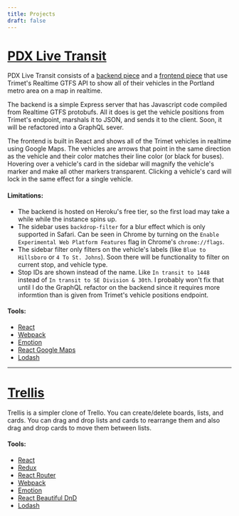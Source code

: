 ```yaml
---
title: Projects
draft: false
---
```


# [PDX Live Transit](https://hooskers.github.io/pdx-live-transit)
PDX Live Transit consists of a [backend piece](https://github.com/hooskers/pdx-live-transit-server) and a [frontend piece](https://github.com/hooskers/pdx-live-transit) that use Trimet's Realtime GTFS API to show all of their vehicles in the Portland metro area on a map in realtime.

The backend is a simple Express server that has Javascript code compiled from Realtime GTFS protobufs. All it does is get the vehicle positions from Trimet's endpoint, marshals it to JSON, and sends it to the client. Soon, it will be refactored into a GraphQL sever.

The frontend is built in React and shows all of the Trimet vehicles in realtime using Google Maps. The vehicles are arrows that point in the same direction as the vehicle and their color matches their line color (or black for buses).
Hovering over a vehicle's card in the sidebar will magnify the vehicle's marker and make all other markers transparent. Clicking a vehicle's card will lock in the same effect for a single vehicle.

#### Limitations:
- The backend is hosted on Heroku's free tier, so the first load may take a while while the instance spins up.
- The sidebar uses `backdrop-filter` for a blur effect which is only supported in Safari. Can be seen in Chrome by turning on the `Enable Experimental Web Platform Features` flag in Chrome's `chrome://flags`.
- The sidebar filter only filters on the vehicle's labels (like `Blue to Hillsboro` or `4 To St. Johns`). Soon there will be functionality to filter on current stop, and vehicle type.
- Stop IDs are shown instead of the name. Like `In transit to 1448` instead of `In transit to SE Division & 30th`. I probably won't fix that until I do the GraphQL refactor on the backend since it requires more informtion than is given from Trimet's vehicle positions endpoint.

#### Tools:
- [React](https://reactjs.org)
- [Webpack](https://webpack.js.org)
- [Emotion](https://emotion.sh)
- [React Google Maps](https://github.com/tomchentw/react-google-maps)
- [Lodash](https://lodash.com)

* * *

# [Trellis](https://hooskers.github.io/trellis)
Trellis is a simpler clone of Trello. You can create/delete boards, lists, and cards. You can drag and drop lists and cards to rearrange them and also drag and drop cards to move them between lists.
#### Tools:
- [React](https://reactjs.org)
- [Redux](https://redux.js.org/)
- [React Router](https://reacttraining.com/react-router/)
- [Webpack](https://webpack.js.org/)
- [Emotion](https://emotion.sh)
- [React Beautiful DnD](https://github.com/atlassian/react-beautiful-dnd)
- [Lodash](http://lodash.com)